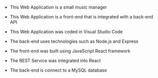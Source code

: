 
- This Web Application is a small music manager 
- This Web Application is a front-end that is integrated with a back-end API
- This Web Application was coded in Visual Studio Code

- The back-end uses technologies such as Node.js and Express
- The front-end was built using JavaScript React framework 
- The REST Service was integrated into React
- The back-end is connect to a MySQL database
